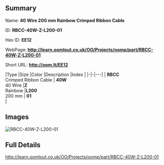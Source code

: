 

## Summary
 
Name: __40 Wire 200 mm Rainbow Crimped Ribbon Cable__

ID: __RBCC-40W-Z-L200-01__

Hex ID: __EE12__

WebPage: __http://learn.oomlout.co.uk/OO/Projects/oomp/part/RBCC-40W-Z-L200-01__

Short URL: __http://oom.lt/EE12__


|Type   |Size   |Color   |Description   |Index   |
|-|-|---|
| __RBCC__ <br>Crimped Ribbon Cable  | __40W__<br>40 Wire   |__Z__<br>Rainbow    |__L200__<br>200 mm    | __01__<br>  |


## Images
![RBCC-40W-Z-L200-01](http://oomlout.com/oomp-gen/parts/RBCC-40W-Z-L200-01/RBCC-40W-Z-L200-01_420.jpg)

## Full Details

 http://learn.oomlout.co.uk/OO/Projects/oomp/part/RBCC-40W-Z-L200-01

